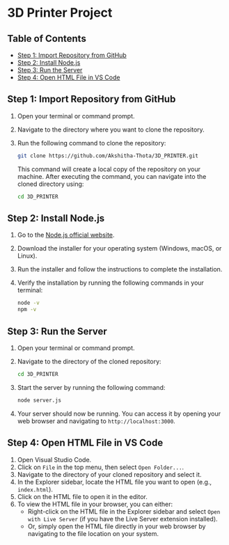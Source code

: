 # 3D Printer Project



## Table of Contents

- [Step 1: Import Repository from GitHub](#step-1-import-repository-from-github)
- [Step 2: Install Node.js](#step-2-install-nodejs)
- [Step 3: Run the Server](#step-3-run-the-server)
- [Step 4: Open HTML File in VS Code](#step-4-open-html-file-in-vs-code)
  
## Step 1: Import Repository from GitHub

1. Open your terminal or command prompt.
2. Navigate to the directory where you want to clone the repository.
3. Run the following command to clone the repository:

   ```bash
   git clone https://github.com/Akshitha-Thota/3D_PRINTER.git
   ```

   This command will create a local copy of the repository on your machine. After executing the command, you can navigate into the cloned directory using:

   ```bash
   cd 3D_PRINTER
   ```

## Step 2: Install Node.js

1. Go to the [Node.js official website](https://nodejs.org/).
2. Download the installer for your operating system (Windows, macOS, or Linux).
3. Run the installer and follow the instructions to complete the installation.
4. Verify the installation by running the following commands in your terminal:

   ```bash
   node -v
   npm -v
   ```

## Step 3: Run the Server

1. Open your terminal or command prompt.
2. Navigate to the directory of the cloned repository:

   ```bash
   cd 3D_PRINTER
   ```

3. Start the server by running the following command:

   ```bash
   node server.js
   ```

4. Your server should now be running. You can access it by opening your web browser and navigating to `http://localhost:3000`.

## Step 4: Open HTML File in VS Code

1. Open Visual Studio Code.
2. Click on `File` in the top menu, then select `Open Folder...`.
3. Navigate to the directory of your cloned repository and select it.
4. In the Explorer sidebar, locate the HTML file you want to open (e.g., `index.html`).
5. Click on the HTML file to open it in the editor.
6. To view the HTML file in your browser, you can either:
   - Right-click on the HTML file in the Explorer sidebar and select `Open with Live Server` (if you have the Live Server extension installed).
   - Or, simply open the HTML file directly in your web browser by navigating to the file location on your system.




